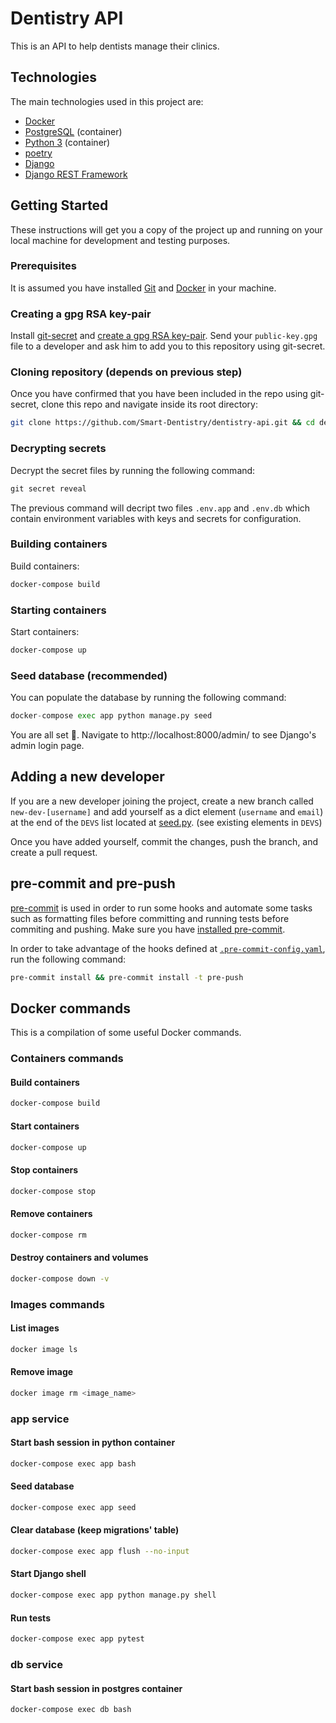 # Dentistry API

This is an API to help dentists manage their clinics.

## Technologies

The main technologies used in this project are:

* [Docker][]
* [PostgreSQL][] (container)
* [Python 3][python] (container)
* [poetry][]
* [Django][]
* [Django REST Framework][DRF]

## Getting Started

These instructions will get you a copy of the project up and running on your local machine for development and testing purposes.

### Prerequisites

It is assumed you have installed [Git][] and [Docker][] in your machine.

### Creating a gpg RSA key-pair

Install [git-secret][] and [create a gpg RSA key-pair][create-gpg-key].
Send your `public-key.gpg` file to a developer and ask him to
add you to this repository using git-secret.

### Cloning repository (depends on previous step)

Once you have confirmed that you have been included in the repo using git-secret, clone this repo and navigate inside its root directory:

```bash
git clone https://github.com/Smart-Dentistry/dentistry-api.git && cd dentistry-api
```

### Decrypting secrets

Decrypt the secret files by running the following command:

```python
git secret reveal
```

The previous command will decript two files `.env.app` and `.env.db` which contain environment variables with keys and secrets for configuration.

### Building containers

Build containers:

```bash
docker-compose build
```

### Starting containers

Start containers:

```bash
docker-compose up
```

### Seed database (recommended)

You can populate the database by running the following command:

```python
docker-compose exec app python manage.py seed
```

You are all set 🎉. Navigate to http://localhost:8000/admin/ to see Django's admin login page.

## Adding a new developer

If you are a new developer joining the project,
create a new branch called `new-dev-[username]` and
add yourself as a dict element (`username` and `email`) at the end of the `DEVS` list located at [seed.py][].
(see existing elements in `DEVS`)

Once you have added yourself, commit the changes, push the branch, and create a pull request.

## pre-commit and pre-push

[pre-commit][] is used in order to run some hooks and automate some tasks such as formatting files before committing and running tests before commiting and pushing. Make sure you have [installed pre-commit][install-precommit].

In order to take advantage of the hooks defined at [`.pre-commit-config.yaml`][pre-commit-file], run the following command:

```bash
pre-commit install && pre-commit install -t pre-push
```

## Docker commands

This is a compilation of some useful Docker commands.

### Containers commands

#### Build containers

```bash
docker-compose build
```

#### Start containers

```bash
docker-compose up
```

#### Stop containers

```bash
docker-compose stop
```

#### Remove containers

```bash
docker-compose rm
```

#### Destroy containers and volumes

```bash
docker-compose down -v
```

### Images commands

#### List images

```bash
docker image ls
```

#### Remove image

```bash
docker image rm <image_name>
```

### app service

#### Start bash session in python container

```bash
docker-compose exec app bash
```

#### Seed database

```bash
docker-compose exec app seed
```

#### Clear database (keep migrations' table)

```bash
docker-compose exec app flush --no-input
```

#### Start Django shell

```bash
docker-compose exec app python manage.py shell
```

#### Run tests

```bash
docker-compose exec app pytest
```

### db service

#### Start bash session in postgres container

```bash
docker-compose exec db bash
```

[create-gpg-key]: https://git-secret.io/#using-gpg
[Django]: https://www.djangoproject.com/
[DRF]: https://www.django-rest-framework.org/
[Docker]: https://www.docker.com
[Git]: https://git-scm.com/downloads
[git-secret]: https://git-secret.io/
[install-precommit]: https://pre-commit.com/#install
[poetry]: https://python-poetry.org
[PostgreSQL]: https://www.postgresql.org
[pre-commit]: https://pre-commit.com
[pre-commit-file]: .pre-commit-config.yaml
[python]: https://www.python.org
[seed.py]: ./core/management/commands/seed.py
